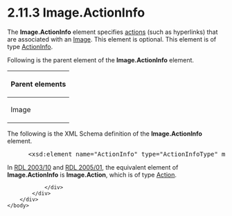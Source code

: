 <html dir="LTR" xmlns:mshelp="http://msdn.microsoft.com/mshelp" xmlns:ddue="http://ddue.schemas.microsoft.com/authoring/2003/5" xmlns:xlink="http://www.w3.org/1999/xlink" xmlns:tool="http://www.microsoft.com/tooltip">
    <head>
        <meta http-equiv="Content-Type" content="text/html; CHARSET=utf-8"></meta>
        <meta name="save" content="history"></meta>
        <title>2.11.3 Image.ActionInfo</title>
        <xml>
            <mshelp:toctitle title="2.11.3 Image.ActionInfo"></mshelp:toctitle>
            <mshelp:rltitle title="[MS-RDL]: Image.ActionInfo"></mshelp:rltitle>
            <mshelp:keyword index="A" term="3ee7eddf-fbb8-48b5-b072-d9afac874bb7"></mshelp:keyword>
            <mshelp:attr name="DCSext.ContentType" value="open specification"></mshelp:attr>
            <mshelp:attr name="AssetID" value="3ee7eddf-fbb8-48b5-b072-d9afac874bb7"></mshelp:attr>
            <mshelp:attr name="TopicType" value="kbRef"></mshelp:attr>
            <mshelp:attr name="DCSext.Title" value="[MS-RDL]: Image.ActionInfo" />
        </xml>
    </head>
    <body>
        <div id="header">
            <h1 class="heading">2.11.3 Image.ActionInfo</h1>
        </div>
        <div id="mainSection">
            <div id="mainBody">
                <div id="allHistory" class="saveHistory"></div>
                <div id="sectionSection0" class="section" name="collapseableSection">
                    

<p>The <b>Image.ActionInfo</b> element specifies <a href="b2482b3f-74ab-4ca8-a9e5-c07955011743.htm#gt_b178b6c0-7df9-4107-95ca-12c7f0b9900b">actions</a> (such as
hyperlinks) that are associated with an <a href="63e1e5ab-7c49-4f62-8dbd-62d85de2b153.htm">Image</a>. This element is
optional. This element is of type <a href="c2f76273-c025-42ba-bccf-91067d997228.htm">ActionInfo</a>.</p>

<p>Following is the parent element of the <b>Image.ActionInfo</b>
element.</p>

<table>
 <thead>
  <tr>
   <th>
   <p>Parent elements</p>
   </th>
  </tr>
 </thead>
 <tr>
  <td>
  <p>Image</p>
  </td>
 </tr>
</table>

<p>The following is the XML Schema definition of the <b>Image.ActionInfo</b>
element.</p>

<dl>
<dd>
<div><pre> &lt;xsd:element name=&quot;ActionInfo&quot; type=&quot;ActionInfoType&quot; minOccurs=&quot;0&quot; /&gt;
</pre></div>
</dd></dl>

<p>In <a href="a7e2ad00-07c8-4f6d-80ab-3ad55df7b233.htm">RDL 2003/10</a>
and <a href="3ebe2912-4958-4832-b391-cad1f5e13338.htm">RDL 2005/01</a>,
the equivalent element of <b>Image.ActionInfo</b> is <b>Image.Action</b>, which
is of type <a href="0c9b8d37-de61-420e-a652-26d3db8bc586.htm">Action</a>.</p>


                </div>
            </div>
        </div>
    </body>
</html>